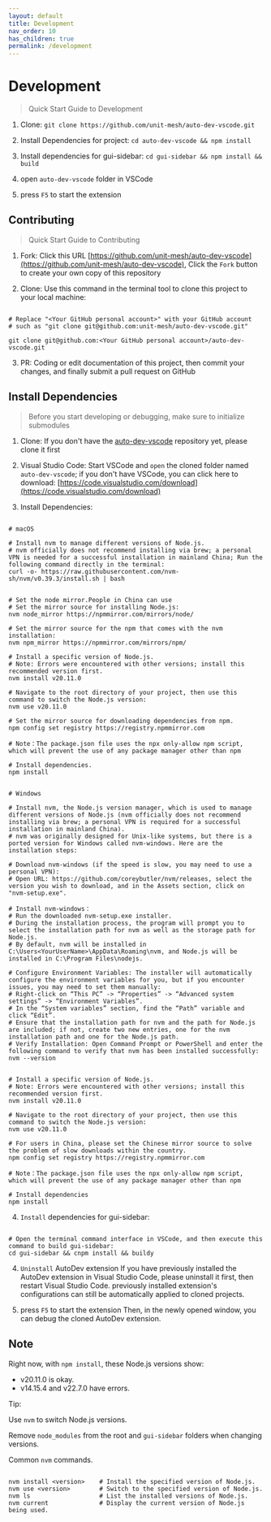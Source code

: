 ```yaml
---
layout: default
title: Development
nav_order: 10
has_children: true
permalink: /development
---
```



# Development
> Quick Start Guide to Development

1. Clone: `git clone https://github.com/unit-mesh/auto-dev-vscode.git`

2. Install Dependencies for project: `cd auto-dev-vscode && npm install`

3. Install dependencies for gui-sidebar: `cd gui-sidebar && npm install && build`

4. open `auto-dev-vscode` folder in VSCode

5. press `F5` to start the extension

## Contributing
> Quick Start Guide to Contributing
1. Fork: Click this URL [https://github.com/unit-mesh/auto-dev-vscode](https://github.com/unit-mesh/auto-dev-vscode), Click the `Fork` button to create your own copy of this repository

2. Clone: Use this command in the terminal tool to clone this project to your local machine: 

```

# Replace "<Your GitHub personal account>" with your GitHub account
# such as "git clone git@github.com:unit-mesh/auto-dev-vscode.git"

git clone git@github.com:<Your GitHub personal account>/auto-dev-vscode.git

```

3. PR: Coding or edit documentation of this project, then commit your changes, and finally submit a pull request on GitHub


## Install Dependencies
> Before you start developing or debugging, make sure to initialize submodules
1. Clone: If you don't  have the [auto-dev-vscode](https://github.com/unit-mesh/auto-dev-vscode) repository yet, please clone it first

2. Visual Studio Code: Start VSCode and `open` the cloned folder named `auto-dev-vscode`; if you don't have VSCode, you can click here to download: [https://code.visualstudio.com/download](https://code.visualstudio.com/download)

3. Install Dependencies: 

```

# macOS 

# Install nvm to manage different versions of Node.js.
# nvm officially does not recommend installing via brew; a personal VPN is needed for a successful installation in mainland China; Run the following command directly in the terminal:
curl -o- https://raw.githubusercontent.com/nvm-sh/nvm/v0.39.3/install.sh | bash


# Set the node mirror.People in China can use
# Set the mirror source for installing Node.js:
nvm node_mirror https://npmmirror.com/mirrors/node/ 

# Set the mirror source for the npm that comes with the nvm installation:
nvm npm_mirror https://npmmirror.com/mirrors/npm/

# Install a specific version of Node.js.
# Note: Errors were encountered with other versions; install this recommended version first.
nvm install v20.11.0

# Navigate to the root directory of your project, then use this command to switch the Node.js version:
nvm use v20.11.0

# Set the mirror source for downloading dependencies from npm.
npm config set registry https://registry.npmmirror.com

# Note：The package.json file uses the npx only-allow npm script, which will prevent the use of any package manager other than npm

# Install dependencies.
npm install

```


```

# Windows

# Install nvm, the Node.js version manager, which is used to manage different versions of Node.js (nvm officially does not recommend installing via brew; a personal VPN is required for a successful installation in mainland China).
# nvm was originally designed for Unix-like systems, but there is a ported version for Windows called nvm-windows. Here are the installation steps: 

# Download nvm-windows (if the speed is slow, you may need to use a personal VPN):
# Open URL: https://github.com/coreybutler/nvm/releases, select the version you wish to download, and in the Assets section, click on "nvm-setup.exe".

# Install nvm-windows：
# Run the downloaded nvm-setup.exe installer.
# During the installation process, the program will prompt you to select the installation path for nvm as well as the storage path for Node.js.
# By default, nvm will be installed in C:\Users<YourUserName>\AppData\Roaming\nvm, and Node.js will be installed in C:\Program Files\nodejs.

# Configure Environment Variables: The installer will automatically configure the environment variables for you, but if you encounter issues, you may need to set them manually:
# Right-click on “This PC” -> “Properties” -> “Advanced system settings” -> “Environment Variables”.
# In the “System variables” section, find the “Path” variable and click “Edit”.
# Ensure that the installation path for nvm and the path for Node.js are included; if not, create two new entries, one for the nvm installation path and one for the Node.js path.
# Verify Installation: Open Command Prompt or PowerShell and enter the following command to verify that nvm has been installed successfully:
nvm --version


# Install a specific version of Node.js.
# Note: Errors were encountered with other versions; install this recommended version first.
nvm install v20.11.0

# Navigate to the root directory of your project, then use this command to switch the Node.js version:
nvm use v20.11.0

# For users in China, please set the Chinese mirror source to solve the problem of slow downloads within the country.
npm config set registry https://registry.npmmirror.com

# Note：The package.json file uses the npx only-allow npm script, which will prevent the use of any package manager other than npm

# Install dependencies
npm install

```

4. `Install` dependencies for gui-sidebar: 

```

# Open the terminal command interface in VSCode, and then execute this command to build gui-sidebar: 
cd gui-sidebar && cnpm install && buildy

```
4. `Uninstall` AutoDev extension
If you have previously installed the AutoDev extension in Visual Studio Code, please uninstall it first, then restart Visual Studio Code.
previously installed extension's configurations can still be automatically applied to cloned projects.


5. press `F5` to start the extension
Then, in the newly opened window, you can debug the cloned AutoDev extension.




## Note

Right now, with `npm install`, these Node.js versions show:
- v20.11.0 is okay.
- v14.15.4 and v22.7.0 have errors.

Tip:

Use `nvm` to switch Node.js versions. 

Remove `node_modules` from the root and `gui-sidebar` folders when changing versions.


Common `nvm` commands.

```

nvm install <version>    # Install the specified version of Node.js.
nvm use <version>        # Switch to the specified version of Node.js.
nvm ls                   # List the installed versions of Node.js.
nvm current              # Display the current version of Node.js being used.

```
